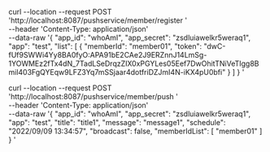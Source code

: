 curl --location --request POST 'http://localhost:8087/pushservice/member/register
' \
--header 'Content-Type: application/json' \
--data-raw '{
    "app_id": "whoAmI",
    "app_secret": "zsdluiawelkr5weraq1",
    "app": "test",
    "list": [
        {
            "memberId": "member01",
            "token": "dwC-fUf9SWWi4Yy8BA0fyO:APA91bE2CAe2J9ERZnnJ14LmSg-1YOWMEz2fTx4dN_7TadLSeDrqzZIX0xPGYLes05Eef7DwOhitTNiVeTIgg8Bmil403FgQYEqw9LFZ3Yq7mSSjaar4dotfriDZJmI4N-iKX4pU0bfi"
        }
    ]
}
'



curl --location --request POST 'http://localhost:8087/pushservice/member/push
' \
--header 'Content-Type: application/json' \
--data-raw '{
    "app_id": "whoAmI",
    "app_secret": "zsdluiawelkr5weraq1",
    "app": "test",
    "title": "title1",
    "message": "message1",
    "schedule": "2022/09/09 13:34:57",
    "broadcast": false,
    "memberIdList": [
        "member01"
    ]
}
'
